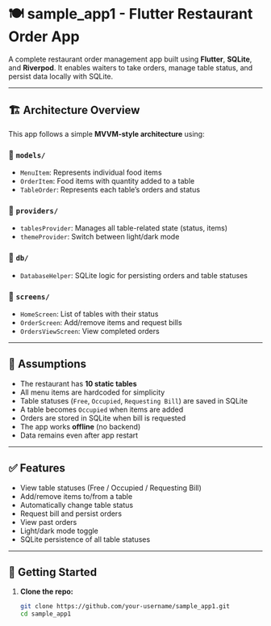 # 🍽️ sample_app1 - Flutter Restaurant Order App

A complete restaurant order management app built using **Flutter**, **SQLite**, and **Riverpod**. It enables waiters to take orders, manage table status, and persist data locally with SQLite.

---

## 🏗️ Architecture Overview

This app follows a simple **MVVM-style architecture** using:

### 📁 `models/`
- `MenuItem`: Represents individual food items
- `OrderItem`: Food items with quantity added to a table
- `TableOrder`: Represents each table’s orders and status

### 📁 `providers/`
- `tablesProvider`: Manages all table-related state (status, items)
- `themeProvider`: Switch between light/dark mode

### 📁 `db/`
- `DatabaseHelper`: SQLite logic for persisting orders and table statuses

### 📁 `screens/`
- `HomeScreen`: List of tables with their status
- `OrderScreen`: Add/remove items and request bills
- `OrdersViewScreen`: View completed orders

---

## 🧠 Assumptions

- The restaurant has **10 static tables**
- All menu items are hardcoded for simplicity
- Table statuses (`Free`, `Occupied`, `Requesting Bill`) are saved in SQLite
- A table becomes `Occupied` when items are added
- Orders are stored in SQLite when bill is requested
- The app works **offline** (no backend)
- Data remains even after app restart

---

## ✅ Features

- View table statuses (Free / Occupied / Requesting Bill)
- Add/remove items to/from a table
- Automatically change table status
- Request bill and persist orders
- View past orders
- Light/dark mode toggle
- SQLite persistence of all table statuses

---

## 🚀 Getting Started

1. **Clone the repo:**
   ```bash
   git clone https://github.com/your-username/sample_app1.git
   cd sample_app1
